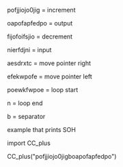 pofjjiojo0jig = increment  

oapofapfedpo = output  

fijofoifsjio = decrement  

nierfdjni = input  

aesdrxtc = move pointer right  

efekwpofe = move pointer left  

poewkfwpoe = loop start  

n = loop end



b = separator

example that prints SOH 



import CC\_plus



CC\_plus("pofjjiojo0jigboapofapfedpo")

